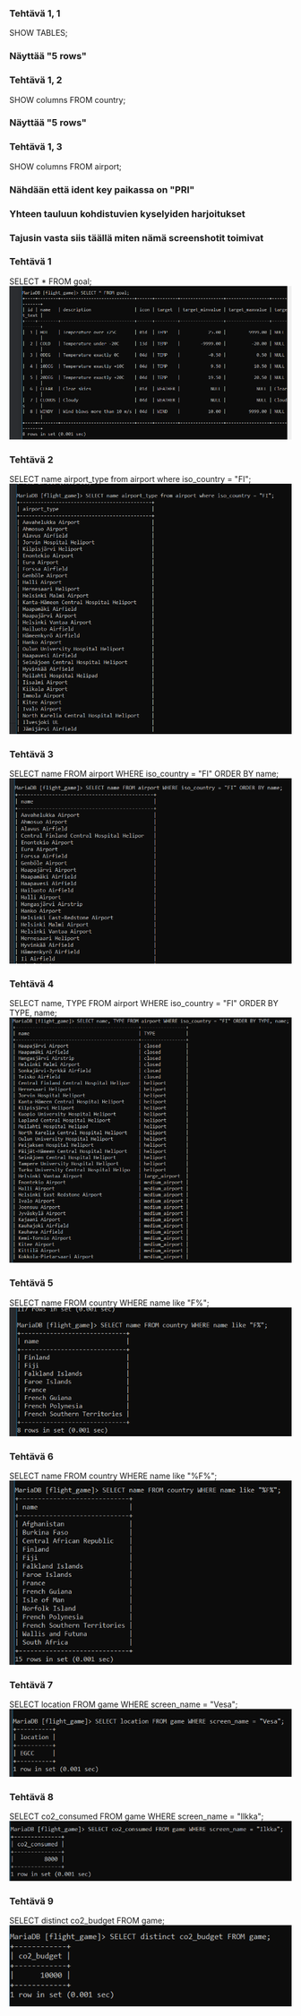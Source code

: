 ### Tehtävä 1, 1
SHOW TABLES;
### Näyttää "5 rows"


### Tehtävä 1, 2
SHOW columns FROM country;
### Näyttää "5 rows"

### Tehtävä 1, 3
SHOW columns FROM airport;
### Nähdään että ident key paikassa on "PRI"

### Yhteen tauluun kohdistuvien kyselyiden harjoitukset
### Tajusin vasta siis täällä miten nämä screenshotit toimivat
### Tehtävä 1
SELECT * FROM goal;
![img_1.png](img_1.png)

### Tehtävä 2
SELECT name airport_type from airport where iso_country = "FI";
![img_2.png](img_2.png)

### Tehtävä 3
SELECT name FROM airport WHERE iso_country = "FI" ORDER BY name;
![img_3.png](img_3.png)

### Tehtävä 4
SELECT name, TYPE FROM airport WHERE iso_country = "FI" ORDER BY TYPE, name;
![img_4.png](img_4.png)

### Tehtävä 5
SELECT name FROM country WHERE name like "F%";
![img_5.png](img_5.png)

### Tehtävä 6
SELECT name FROM country WHERE name like "%F%";
![img_6.png](img_6.png)

### Tehtävä 7
SELECT location FROM game WHERE screen_name = "Vesa";
![img_7.png](img_7.png)

### Tehtävä 8
SELECT co2_consumed FROM game WHERE screen_name = "Ilkka";
![img_8.png](img_8.png)

### Tehtävä 9
SELECT distinct co2_budget FROM game;
![img_9.png](img_9.png)

